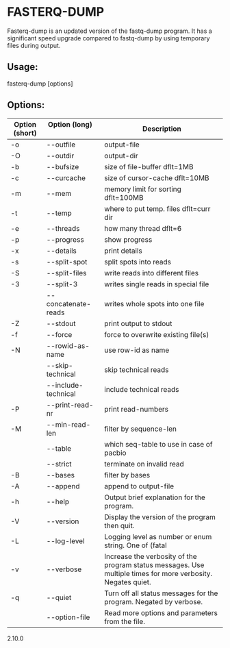# FASTERQ-DUMP

Fasterq-dump is an updated version of the fastq-dump program.  It has a significant speed upgrade compared to fastq-dump by using temporary files during output.

## Usage:
  fasterq-dump <path> [options]

## Options:

Option (short) | Option (long) &nbsp; &nbsp; &nbsp; | Description
---|---|---
  -o|--outfile |                    output-file
  -O|--outdir  |                    output-dir 
  -b|--bufsize |                    size of file-buffer dflt=1MB 
  -c|--curcache |                   size of cursor-cache dflt=10MB 
  -m|--mem   |                      memory limit for sorting dflt=100MB 
  -t|--temp   |                     where to put temp. files dflt=curr dir 
  -e|--threads |                    how many thread dflt=6 
  -p|--progress |                   show progress 
  -x|--details   |                  print details 
  -s|--split-spot |                 split spots into reads 
  -S|--split-files |                write reads into different files 
  -3|--split-3      |               writes single reads in special file 
&nbsp; |  --concatenate-reads|              writes whole spots into one file 
  -Z|--stdout |             print output to stdout   
  -f|--force |            force to overwrite existing file(s) 
  -N|--rowid-as-name |           use row-id as name 
&nbsp; |  --skip-technical |          skip technical reads 
&nbsp; |  --include-technical |         include technical reads 
  -P|--print-read-nr |         print read-numbers 
  -M|--min-read-len |        filter by sequence-len 
 &nbsp; | --table |       which seq-table to use in case of pacbio 
 &nbsp; | --strict                   |      terminate on invalid read 
  -B|--bases |     filter by bases 
  -A|--append |    append to output-file 
  -h|--help |   Output brief explanation for the program. 
  -V|--version |  Display the version of the program then quit. 
  -L|--log-level <level> | Logging level as number or enum string. One of (fatal|sys|int|err|warn|info|debug) or (0-6) Current/default is warn 
  -v|--verbose |Increase the verbosity of the program status messages. Use multiple times for more verbosity. Negates quiet. 
  -q|--quiet |     Turn off all status messages for the program. Negated by verbose. 
&nbsp; |  --option-file <file> |    Read more options and parameters from the file. 

2.10.0 
